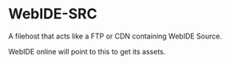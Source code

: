 # WebIDE-SRC
A filehost that acts like a FTP or CDN containing WebIDE Source.

WebIDE online will point to this to get its assets.
